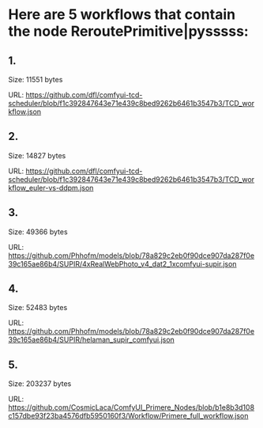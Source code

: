 # Here are 5 workflows that contain the node ReroutePrimitive|pysssss:

## 1. 

Size: 11551 bytes

URL: https://github.com/dfl/comfyui-tcd-scheduler/blob/f1c392847643e71e439c8bed9262b6461b3547b3/TCD_workflow.json

## 2. 

Size: 14827 bytes

URL: https://github.com/dfl/comfyui-tcd-scheduler/blob/f1c392847643e71e439c8bed9262b6461b3547b3/TCD_workflow_euler-vs-ddpm.json

## 3. 

Size: 49366 bytes

URL: https://github.com/Phhofm/models/blob/78a829c2eb0f90dce907da287f0e39c165ae86b4/SUPIR/4xRealWebPhoto_v4_dat2_1xcomfyui-supir.json

## 4. 

Size: 52483 bytes

URL: https://github.com/Phhofm/models/blob/78a829c2eb0f90dce907da287f0e39c165ae86b4/SUPIR/helaman_supir_comfyui.json

## 5. 

Size: 203237 bytes

URL: https://github.com/CosmicLaca/ComfyUI_Primere_Nodes/blob/b1e8b3d108c157dbe93f23ba4576dfb5950160f3/Workflow/Primere_full_workflow.json

